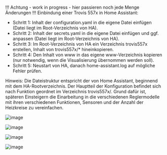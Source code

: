 !!! Achtung - work in progress - hier passieren noch jede Menge Änderungen !!!
Einbindung einer Trovis 557x in Home Assistant:

- Schritt 1: Inhalt der configuration.yaml in die eigene Datei einfügen (Datei liegt im Root-Verzeichnis von HA).
- Schritt 2: Inhalt der secrets.yaml in die eigene Datei einfügen und ggf. anpassen (Datei liegt im Root-Verzeichnis von HA).
- Schritt 3: Im Root-Verzeichnis von HA ein Verzeichnis trovis557x erstellen, Inhalt von trovis557x/* hineinkopieren.
- Schritt 4: Den Inhalt von www in das eigene www-Verzeichnis kopieren (nur notwendig, wenn die Visualisierung übernommen werden soll).
- Schritt 5: Neustart von HA, danach home-assistant.log auf mögliche Fehler prüfen.

Hinweis: Die Dateistruktur entspricht der von Home Assistant, beginnend mit dem HA-Rootverzeichnis. Der Hauptteil der Konfiguration befindet sich nach Funktion geordnet im Verzeichnis trovis557x/. Grund dafür ist, späteren Einsteigern die Einarbeitung in die verschiedenen Reglermodelle mit ihren verschiedenen Funktionen, Sensoren und der Anzahl der Heizkreise zu vereinfachen.

![image](https://github.com/user-attachments/assets/8a63f0f1-9b86-4e58-8d63-7ef36a1bdbc8)

![image](https://github.com/user-attachments/assets/9e5afcb6-dc93-482a-af58-27dabdc65364)

![image](https://github.com/user-attachments/assets/92a11eab-7830-4968-a9ad-f55ce3d4e378)

![image](https://github.com/user-attachments/assets/316d281d-3a5d-4682-aa76-038e5564cf59)
